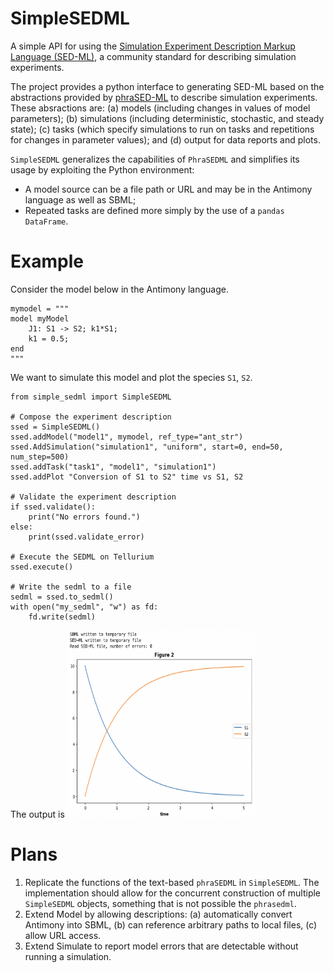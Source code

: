 # SimpleSEDML
A simple API for using the [Simulation Experiment Description Markup Language (SED-ML)](https://sed-ml.org/), a community standard for describing simulation experiments.

The project provides a python interface to generating SED-ML based on the abstractions provided by [phraSED-ML](https://pmc.ncbi.nlm.nih.gov/articles/PMC5313123/pdf/nihms846540.pdf) to describe simulation experiments. These absractions are: (a) models (including changes in values of model parameters);
(b) simulations (including deterministic, stochastic, and steady state);
(c) tasks (which specify simulations to run on tasks and repetitions for changes in parameter values);
and (d) output for data reports and plots.

``SimpleSEDML`` generalizes the capabilities of ``PhraSEDML`` and simplifies its usage by exploiting the Python environment:

* A model source can be a file path or URL and may be in the Antimony language as well as SBML;
* Repeated tasks are defined more simply by the use of a ``pandas`` ``DataFrame``.
  
# Example

Consider the model below in the Antimony language.

    mymodel = """
    model myModel
        J1: S1 -> S2; k1*S1;
        k1 = 0.5;
    end
    """

We want to simulate this model and plot the species ``S1``, ``S2``.

    from simple_sedml import SimpleSEDML

    # Compose the experiment description 
    ssed = SimpleSEDML()
    ssed.addModel("model1", mymodel, ref_type="ant_str")
    ssed.AddSimulation("simulation1", "uniform", start=0, end=50, num_step=500)
    ssed.addTask("task1", "model1", "simulation1")
    ssed.addPlot "Conversion of S1 to S2" time vs S1, S2

    # Validate the experiment description
    if ssed.validate():
        print("No errors found.")
    else:
        print(ssed.validate_error)

    # Execute the SEDML on Tellurium
    ssed.execute()

    # Write the sedml to a file
    sedml = ssed.to_sedml()
    with open("my_sedml", "w") as fd:
        fd.write(sedml)


The output is
<img src="docs/images/phrasedml_example.png" style="width:300px;height:300px;">

# Plans
1. Replicate the functions of the text-based ``phraSEDML`` in ``SimpleSEDML``. The implementation should allow for the concurrent construction of multiple ``SimpleSEDML`` objects, something that is not possible the ``phrasedml``.
2. Extend Model by allowing descriptions: (a) automatically convert Antimony into SBML, (b) can reference arbitrary paths to local files, (c) allow URL access.
3. Extend Simulate to report model errors that are detectable without running a simulation.